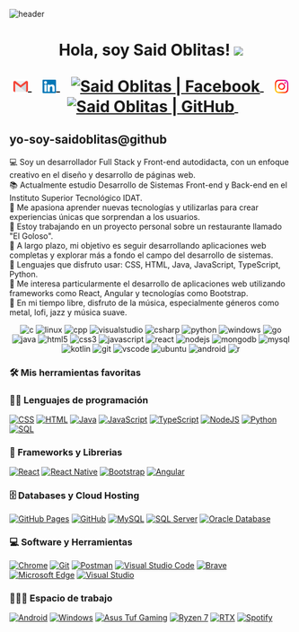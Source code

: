  ![header](https://user-images.githubusercontent.com/59575502/127335491-fdba1874-e943-4d3c-ab8c-678ffe22f8b8.png)
<h1 align="center">
Hola, soy Said Oblitas! <img src="https://raw.githubusercontent.com/nixin72/nixin72/master/wave.gif" width="50px"></img> 
    
<p align="center">
  <a href="mailto:junioroblitas50@gmail.com" >
    <img align="center" alt="Said Oblitas | Gmail" width="26px" src="https://github.com/SatYu26/SatYu26/blob/master/Assets/Gmail.svg" />
  </a> &nbsp;&nbsp;
  
  <a href="https://www.linkedin.com/in/said-oblitas/" target="_blank">
    <img align="center" alt="Said Oblitas | Linkedin" width="24px" src="https://github.com/SatYu26/SatYu26/blob/master/Assets/Linkedin.svg" />
  </a> &nbsp;&nbsp;
  
  <a href="https://www.facebook.com/junior.S.Oblitas.07/" target="_blank">
      <img align="center" alt="Said Oblitas | Facebook" width="24px" src="https://upload.wikimedia.org/wikipedia/en/thumb/0/04/Facebook_f_logo_%282021%29.svg/100px-Facebook_f_logo_%282021%29.svg.png" />
  </a> &nbsp;&nbsp;
  
  <a href="https://www.instagram.com/said.oblitas_07/" target="_blank">
    <img align="center" alt="Said Oblitas | Instagram" width="24px" src="https://github.com/SatYu26/SatYu26/blob/master/Assets/Instagram.svg" />
  </a> &nbsp;&nbsp;
  
  <a href="https://github.com/saidoblitas" target="_blank">
    <img align="center" alt="Said Oblitas | GitHub" width="26px" src="https://upload.wikimedia.org/wikipedia/commons/thumb/a/ae/Github-desktop-logo-symbol.svg/1024px-Github-desktop-logo-symbol.svg.png" />
  </a> &nbsp;&nbsp;
<p> 


<p> 




yo-soy-saidoblitas@github  
-------------------------  
💻 Soy un desarrollador Full Stack y Front-end autodidacta, con un enfoque creativo en el diseño y desarrollo de páginas web.  
📚 Actualmente estudio Desarrollo de Sistemas Front-end y Back-end en el Instituto Superior Tecnológico IDAT.  
📝 Me apasiona aprender nuevas tecnologías y utilizarlas para crear experiencias únicas que sorprendan a los usuarios.  
🔭 Estoy trabajando en un proyecto personal sobre un restaurante llamado "El Goloso".  
🌱 A largo plazo, mi objetivo es seguir desarrollando aplicaciones web completas y explorar más a fondo el campo del desarrollo de sistemas.  
🌟 Lenguajes que disfruto usar: CSS, HTML, Java, JavaScript, TypeScript, Python.  
🚩 Me interesa particularmente el desarrollo de aplicaciones web utilizando frameworks como React, Angular y tecnologías como Bootstrap.  
🎵 En mi tiempo libre, disfruto de la música, especialmente géneros como metal, lofi, jazz y música suave.  
<p align="center">
<img src="https://user-images.githubusercontent.com/59575502/127426751-01af6b81-3523-47d2-95b8-6166f9c3c3aa.png" alt="c" width="25" height="25" />
<img src="https://user-images.githubusercontent.com/59575502/127427976-be2bc801-ad71-4480-bda4-a6f64926cb7b.png" alt="linux" width="25" height="25" />
<img src="https://user-images.githubusercontent.com/59575502/127426757-5335f7bc-c63a-4e58-9e96-f43982df842d.png" alt="cpp" width="25" height="25" />
<img src="https://user-images.githubusercontent.com/59575502/127427979-7eddf4e0-1d7e-4735-8564-6a0f641130d6.png" alt="visualstudio" width="25" height="25" />
<img src="https://user-images.githubusercontent.com/59575502/127426965-45da81b5-987d-4f44-b4d7-249fae487a0a.png" alt="csharp" width="25" height="25" />
<img src="https://user-images.githubusercontent.com/59575502/127426759-a687aa90-d647-46c9-86f7-c8e948f8095e.png" alt="python" width="25" height="25" />
<img src="https://user-images.githubusercontent.com/59575502/127427981-bfaa39a1-bce1-4f63-85c4-f61f14f39f46.png" alt="windows" width="25" height="25" />
<img src="https://user-images.githubusercontent.com/59575502/127426152-a3fa615d-646a-41ad-b40d-668f7317b1d0.png" alt="go" width="25" height="25" />
<img src="https://user-images.githubusercontent.com/59575502/127428627-06e9cfab-80ba-45a2-8891-96121397ec9c.png" alt="java" width="25" height="25" />
<img src="https://user-images.githubusercontent.com/59575502/127426309-0b2bbd98-9756-4798-ad10-f60da4a4d5fb.png" alt="html5" width="25" height="25" />
<img src="https://user-images.githubusercontent.com/59575502/127426315-abe01b56-a385-455d-9caf-40bc7022a3d3.png" alt="css3" width="25" height="25" />
<img src="https://user-images.githubusercontent.com/59575502/127426312-4a7a6d79-4b40-4b06-8c94-824ea3e8410e.png" alt="javascript" width="25" height="25" />
<img src="https://user-images.githubusercontent.com/59575502/127428633-1f18254b-97f9-4358-aec4-3143874035f8.png" alt="react" width="25" height="25" />
<img src="https://user-images.githubusercontent.com/59575502/127428631-5ab21a62-ac89-4919-9408-724df88ab245.png" alt="nodejs" width="25" height="25" />
<img src="https://user-images.githubusercontent.com/59575502/127426153-6f6d6c91-9778-43d9-a1df-95df61f23438.png" alt="mongodb" width="25" height="25" />
<img src="https://user-images.githubusercontent.com/59575502/127428630-7563c6a0-4ce4-4b21-9473-b7c2b149f3c4.png" alt="mysql" width="25" height="25" />
<img src="https://user-images.githubusercontent.com/59575502/127427343-2fe8d36c-c633-4ed2-92a2-122f08d7328b.png" alt="kotlin" width="25" height="25" />
<img src="https://user-images.githubusercontent.com/59575502/127427975-18b027b4-dc7f-4616-b9b4-42019b54e8db.png" alt="git" width="25" height="25" />
<img src="https://user-images.githubusercontent.com/59575502/127427980-4b5ba4cf-daee-474f-a500-872181ccc470.png" alt="vscode" width="25" height="25" />
<img src="https://user-images.githubusercontent.com/59575502/127427977-74d3fe09-d1c3-447a-9446-b28aae6df5cb.png" alt="ubuntu" width="25" height="25" />
<img src="https://user-images.githubusercontent.com/59575502/127427342-0ff4c732-b5dd-4f67-b4d3-e6cc3d9d7f72.png" alt="android" width="25" height="25" />
<img src="https://user-images.githubusercontent.com/59575502/127426760-7a199e4d-b13d-4da3-8df1-f3c07713d8ff.png" alt="r" width="25" height="25" />
</p>




### 🛠️ Mis herramientas favoritas

### 👨‍💻 Lenguajes de programación

<p>
    <a href="https://github.com/search?q=user%3ADenverCoder1+is%3Arepo+language%3Acss"><img alt="CSS" class="badge-icon" src="https://img.shields.io/badge/CSS%20-%231572B6.svg?logo=css3&logoColor=white"></a>
    <a href="https://github.com/search?q=user%3ADenverCoder1+is%3Arepo+language%3Ahtml"><img alt="HTML" class="badge-icon" src="https://img.shields.io/badge/HTML%20-%23E34F26.svg?logo=html5&logoColor=white"></a>
    <a href="https://github.com/search?q=user%3ADenverCoder1+is%3Arepo+language%3Ajava"><img alt="Java" class="badge-icon" src="https://img.shields.io/badge/Java-%23007396.svg?logo=java&logoColor=white"></a>
    <a href="https://github.com/search?q=user%3ADenverCoder1+is%3Arepo+language%3Ajavascript"><img alt="JavaScript" class="badge-icon" src="https://img.shields.io/badge/JavaScript%20-%23F7DF1E.svg?logo=javascript&logoColor=black"></a>
    <a href="https://github.com/search?q=user%3ADenverCoder1+is%3Arepo+language%3Atypescript"><img alt="TypeScript" class="badge-icon" src="https://img.shields.io/badge/TypeScript%20-%23007ACC.svg?logo=typescript&logoColor=white"></a>
    <a href="https://github.com/search?q=user%3ADenverCoder1+is%3Arepo+language%3Ajavascript"><img alt="NodeJS" class="badge-icon" src="https://img.shields.io/badge/Node.js%20-%2343853D.svg?logo=node.js&logoColor=white"></a>
    <a href="https://github.com/search?q=user%3ADenverCoder1+is%3Arepo+language%3Apython"><img alt="Python" class="badge-icon" src="https://img.shields.io/badge/Python%20-%2314354C.svg?logo=python&logoColor=white"></a>
    <a href="https://github.com/search?q=user%3ADenverCoder1+is%3Arepo+language%3Asql"><img alt="SQL" class="badge-icon" src="https://img.shields.io/badge/SQL%20-%23025E8C.svg?logo=amazon-dynamodb&logoColor=white"></a>
</p>

### 🧰 Frameworks y Librerias

<p>
    <a href="#"><img alt="React" class="badge-icon" src="https://img.shields.io/badge/React-20232A?style=for-the-badge&logo=react&logoColor=61DAFB"></a>
    <a href="#"><img alt="React Native" class="badge-icon" src="https://img.shields.io/badge/React_Native-20232A?style=for-the-badge&logo=react&logoColor=61DAFB"></a>
    <a href="#"><img alt="Bootstrap" class="badge-icon" src="https://img.shields.io/badge/Bootstrap-563D7C?style=for-the-badge&logo=bootstrap&logoColor=white"></a>
    <a href="#"><img alt="Angular" class="badge-icon" src="https://img.shields.io/badge/Angular-DD0031?style=for-the-badge&logo=angular&logoColor=white"></a>
</p>

### 🗄️ Databases y Cloud Hosting

<p>
    <a href="#"><img alt="GitHub Pages" class="badge-icon" src="https://img.shields.io/badge/GitHub%20Pages-%23327FC7.svg?logo=github&logoColor=white"></a>
    <a href="#"><img alt="GitHub" class="badge-icon" src="https://img.shields.io/badge/GitHub-181717?logo=github&logoColor=white"></a>
    <a href="#"><img alt="MySQL" class="badge-icon" src="https://img.shields.io/badge/MySQL-00000F?style=for-the-badge&logo=mysql&logoColor=white"></a>
    <a href="#"><img alt="SQL Server" class="badge-icon" src="https://img.shields.io/badge/SQL%20Server-%230078D4.svg?style=for-the-badge&logo=microsoft-sql-server&logoColor=white"></a>
    <a href="#"><img alt="Oracle Database" class="badge-icon" src="https://img.shields.io/badge/Oracle%20Database-%23F80000.svg?style=for-the-badge&logo=oracle&logoColor=white"></a>
</p>

### 💻 Software y Herramientas

<p>
    <a href="#"><img alt="Chrome" class="badge-icon" src="https://img.shields.io/badge/Chrome-3DDC84?logo=google-chrome&logoColor=white"></a>
    <a href="#"><img alt="Git" class="badge-icon" src="https://img.shields.io/badge/Git%20-%23F05033.svg?logo=git&logoColor=white"></a>
    <a href="#"><img alt="Postman" class="badge-icon" src="https://img.shields.io/badge/Postman-FF6C37?logo=postman&logoColor=white"></a>
    <a href="#"><img alt="Visual Studio Code" class="badge-icon" src="https://img.shields.io/badge/Visual%20Studio%20Code-0078d7.svg?logo=visual-studio-code&logoColor=white"></a>
    <a href="#"><img alt="Brave" class="badge-icon" src="https://img.shields.io/badge/Brave-FF6A00?logo=brave&logoColor=white"></a>
    <a href="#"><img alt="Microsoft Edge" class="badge-icon" src="https://img.shields.io/badge/Microsoft%20Edge-0078D4?logo=microsoft-edge&logoColor=white"></a>
    <a href="#"><img alt="Visual Studio" class="badge-icon" src="https://img.shields.io/badge/Visual%20Studio-5C2D91?logo=visual-studio&logoColor=white"></a>
</p>

### 👨🏽‍💻 Espacio de trabajo

<p>
    <a href="#"><img alt="Android" class="badge-icon" src="https://img.shields.io/badge/Android-3DDC84?style=for-the-badge&logo=android&logoColor=white"></a>
    <a href="#"><img alt="Windows" class="badge-icon" src="https://img.shields.io/badge/Windows-0078D6?style=for-the-badge&logo=windows&logoColor=white"></a>
    <a href="#"><img alt="Asus Tuf Gaming" class="badge-icon" src="https://img.shields.io/badge/Asus%20TUF%20Gaming-0073E6?style=for-the-badge&logo=asus&logoColor=white"></a>
    <a href="#"><img alt="Ryzen 7" class="badge-icon" src="https://img.shields.io/badge/AMD%20Ryzen%207-ED1C24?style=for-the-badge&logo=amd&logoColor=white"></a>
    <a href="#"><img alt="RTX" class="badge-icon" src="https://img.shields.io/badge/NVIDIA%20RTX-76B900?style=for-the-badge&logo=nvidia&logoColor=white"></a>
    <a href="#"><img alt="Spotify" class="badge-icon" src="https://img.shields.io/badge/Spotify-1ED760?&style=for-the-badge&logo=spotify&logoColor=white"></a>
</p>



